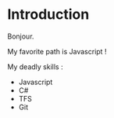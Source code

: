 Introduction
==========

Bonjour.

My favorite path is Javascript !

My deadly skills :

* Javascript
* C#
* TFS
* Git
